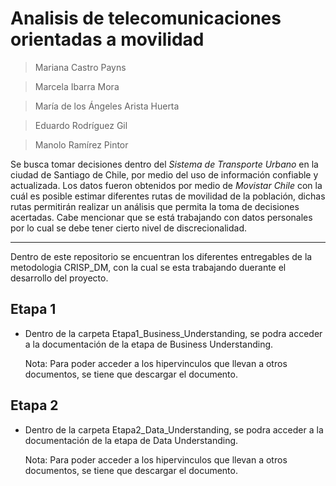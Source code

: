 # Analisis de telecomunicaciones orientadas a movilidad

> Mariana Castro Payns

> Marcela Ibarra Mora

> María de los Ángeles Arista Huerta

> Eduardo Rodríguez Gil

> Manolo Ramírez Pintor

Se busca tomar decisiones dentro del *Sistema de Transporte Urbano* en la ciudad de Santiago de Chile, por medio del uso de información confiable y actualizada. Los datos fueron obtenidos por medio de *Movistar  Chile* con la cuál es posible estimar diferentes rutas de movilidad de la población, dichas rutas permitirán realizar un análisis que permita la toma de decisiones acertadas. Cabe mencionar que se está trabajando con datos personales por lo cual se debe tener cierto nivel de discrecionalidad. 

---

Dentro de este repositorio se encuentran los diferentes entregables de la metodologia CRISP_DM, con la cual se esta trabajando duerante el desarrollo del proyecto.

## Etapa 1
- Dentro de la carpeta Etapa1_Business_Understanding, se podra acceder a la documentación de la etapa de Business Understanding.

    Nota: Para poder acceder a los hipervinculos que llevan a otros documentos, se tiene que descargar el documento. 


## Etapa 2
- Dentro de la carpeta Etapa2_Data_Understanding, se podra acceder a la documentación de la etapa de Data Understanding.

    Nota: Para poder acceder a los hipervinculos que llevan a otros documentos, se tiene que descargar el documento. 
